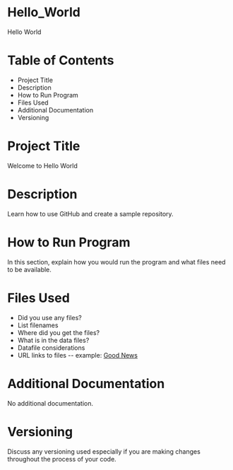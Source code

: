 # Hello_World
Hello World

<h1>Table of Contents</h1>
<ul>
  <li>Project Title</li>
  <li>Description</li>
  <li>How to Run Program</li>
  <li>Files Used</li>
  <li>Additional Documentation</li>
  <li>Versioning</li>
</ul>

<h1>Project Title</h1>
Welcome to Hello World

<h1>Description</h1>
Learn how to use GitHub and create a sample repository.

<h1>How to Run Program</h1>
In this section, explain how you would run the program and what files need to be available. 

<h1>Files Used</h1>
<ul>
  <li>Did you use any files?</li>
  <li>List filenames</li>
  <li>Where did you get the files?</li>
  <li>What is in the data files?</li>
  <li>Datafile considerations</li>
  <li>URL links to files -- example: <a href="https://www.goodnewsnetwork.org">Good News</a></li>
</ul>

<h1>Additional Documentation</h1>
No additional documentation.

<h1>Versioning</h1>
Discuss any versioning used especially if you are making changes throughout the process of your code. 
  
